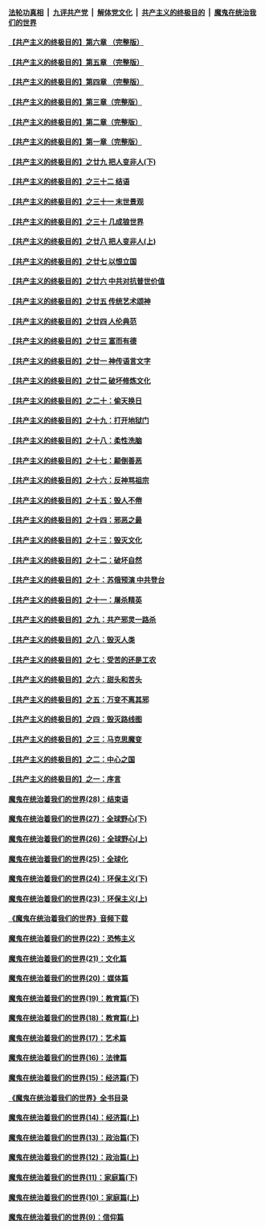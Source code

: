 ####  [法轮功真相](../../../../basic/blob/master/README.md?t=10311026) &nbsp;|&nbsp; [九评共产党](../../../../9ping.md/blob/master/README.md?t=10311026) &nbsp;|&nbsp; [解体党文化](../../../../jtdwh.md/blob/master/README.md?t=10311026)  &nbsp;|&nbsp; [共产主义的终极目的](../../../../gczydzjmd.md/blob/master/README.md?t=10311026) &nbsp;|&nbsp; [魔鬼在统治我们的世界](../../../../mgztzwmdsj.md/blob/master/README.md?t=10311026) 

#### [【共产主义的终极目的】第六章 （完整版）](../pages/nsc422/n11428913.md?t=10311026) 

#### [【共产主义的终极目的】第五章 （完整版）](../pages/nsc422/n11428912.md?t=10311026) 

#### [【共产主义的终极目的】第四章 （完整版）](../pages/nsc422/n11428907.md?t=10311026) 

#### [【共产主义的终极目的】第三章（完整版）](../pages/nsc422/n11428848.md?t=10311026) 

#### [【共产主义的终极目的】第二章（完整版）](../pages/nsc422/n11428831.md?t=10311026) 

#### [【共产主义的终极目的】第一章（完整版）](../pages/nsc422/n11417651.md?t=10311026) 

#### [【共产主义的终极目的】之廿九 把人变非人(下)](../pages/nsc422/n11344140.md?t=10311026) 

#### [【共产主义的终极目的】之三十二 结语](../pages/nsc422/n11360535.md?t=10311026) 

#### [【共产主义的终极目的】之三十一 末世景观](../pages/nsc422/n11351129.md?t=10311026) 

#### [【共产主义的终极目的】之三十 几成狼世界](../pages/nsc422/n11348280.md?t=10311026) 

#### [【共产主义的终极目的】之廿八 把人变非人(上)](../pages/nsc422/n11340492.md?t=10311026) 

#### [【共产主义的终极目的】之廿七 以恨立国](../pages/nsc422/n11336944.md?t=10311026) 

#### [【共产主义的终极目的】之廿六 中共对抗普世价值](../pages/nsc422/n11324785.md?t=10311026) 

#### [【共产主义的终极目的】之廿五 传统艺术颂神](../pages/nsc422/n11296396.md?t=10311026) 

#### [【共产主义的终极目的】之廿四 人伦典范](../pages/nsc422/n11296397.md?t=10311026) 

#### [【共产主义的终极目的】之廿三 富而有德](../pages/nsc422/n11283598.md?t=10311026) 

#### [【共产主义的终极目的】之廿一 神传语言文字](../pages/nsc422/n11263265.md?t=10311026) 

#### [【共产主义的终极目的】之廿二 破坏修炼文化](../pages/nsc422/n11245728.md?t=10311026) 

#### [【共产主义的终极目的】之二十：偷天换日](../pages/nsc422/n11238846.md?t=10311026) 

#### [【共产主义的终极目的】之十九：打开地狱门](../pages/nsc422/n11206376.md?t=10311026) 

#### [【共产主义的终极目的】之十八：柔性洗脑](../pages/nsc422/n11199994.md?t=10311026) 

#### [【共产主义的终极目的】之十七：颠倒善恶](../pages/nsc422/n11179782.md?t=10311026) 

#### [【共产主义的终极目的】之十六：反神骂祖宗](../pages/nsc422/n11166798.md?t=10311026) 

#### [【共产主义的终极目的】之十五：毁人不倦](../pages/nsc422/n11166792.md?t=10311026) 

#### [【共产主义的终极目的】之十四：邪恶之最](../pages/nsc422/n11150249.md?t=10311026) 

#### [【共产主义的终极目的】之十三：毁灭文化](../pages/nsc422/n11135227.md?t=10311026) 

#### [【共产主义的终极目的】之十二：破坏自然](../pages/nsc422/n11135214.md?t=10311026) 

#### [【共产主义的终极目的】之十：苏俄预演 中共登台](../pages/nsc422/n11118424.md?t=10311026) 

#### [【共产主义的终极目的】之十一：屠杀精英](../pages/nsc422/n11118442.md?t=10311026) 

#### [【共产主义的终极目的】之九：共产邪灵一路杀](../pages/nsc422/n11114139.md?t=10311026) 

#### [【共产主义的终极目的】之八：毁灭人类](../pages/nsc422/n11108503.md?t=10311026) 

#### [【共产主义的终极目的】之七：受苦的还是工农](../pages/nsc422/n11101809.md?t=10311026) 

#### [【共产主义的终极目的】之六：甜头和苦头](../pages/nsc422/n11096971.md?t=10311026) 

#### [【共产主义的终极目的】之五：万变不离其邪](../pages/nsc422/n11091285.md?t=10311026) 

#### [【共产主义的终极目的】之四：毁灭路线图](../pages/nsc422/n11086284.md?t=10311026) 

#### [【共产主义的终极目的】之三：马克思魔变](../pages/nsc422/n11061941.md?t=10311026) 

#### [【共产主义的终极目的】之二：中心之国](../pages/nsc422/n11047728.md?t=10311026) 

#### [【共产主义的终极目的】之一：序言](../pages/nsc422/n11086077.md?t=10311026) 

#### [魔鬼在统治着我们的世界(28)：结束语](../pages/nsc422/n10936246.md?t=10311026) 

#### [魔鬼在统治着我们的世界(27)：全球野心(下)](../pages/nsc422/n10928319.md?t=10311026) 

#### [魔鬼在统治着我们的世界(26)：全球野心(上)](../pages/nsc422/n10900318.md?t=10311026) 

#### [魔鬼在统治着我们的世界(25)：全球化](../pages/nsc422/n10788205.md?t=10311026) 

#### [魔鬼在统治着我们的世界(24)：环保主义(下)](../pages/nsc422/n10695307.md?t=10311026) 

#### [魔鬼在统治着我们的世界(23)：环保主义(上)](../pages/nsc422/n10688613.md?t=10311026) 

#### [《魔鬼在统治着我们的世界》音频下载](../pages/nsc422/n10635553.md?t=10311026) 

#### [魔鬼在统治着我们的世界(22)：恐怖主义](../pages/nsc422/n10614727.md?t=10311026) 

#### [魔鬼在统治着我们的世界(21)：文化篇](../pages/nsc422/n10597706.md?t=10311026) 

#### [魔鬼在统治着我们的世界(20)：媒体篇](../pages/nsc422/n10586579.md?t=10311026) 

#### [魔鬼在统治着我们的世界(19)：教育篇(下)](../pages/nsc422/n10564808.md?t=10311026) 

#### [魔鬼在统治着我们的世界(18)：教育篇(上)](../pages/nsc422/n10526970.md?t=10311026) 

#### [魔鬼在统治着我们的世界(17)：艺术篇](../pages/nsc422/n10499093.md?t=10311026) 

#### [魔鬼在统治着我们的世界(16)：法律篇](../pages/nsc422/n10485969.md?t=10311026) 

#### [魔鬼在统治着我们的世界(15)：经济篇(下)](../pages/nsc422/n10469975.md?t=10311026) 

#### [《魔鬼在统治着我们的世界》全书目录](../pages/nsc422/n10464261.md?t=10311026) 

#### [魔鬼在统治着我们的世界(14)：经济篇(上)](../pages/nsc422/n10457370.md?t=10311026) 

#### [魔鬼在统治着我们的世界(13)：政治篇(下)](../pages/nsc422/n10448270.md?t=10311026) 

#### [魔鬼在统治着我们的世界(12)：政治篇(上)](../pages/nsc422/n10444576.md?t=10311026) 

#### [魔鬼在统治着我们的世界(11)：家庭篇(下)](../pages/nsc422/n10440961.md?t=10311026) 

#### [魔鬼在统治着我们的世界(10)：家庭篇(上)](../pages/nsc422/n10435448.md?t=10311026) 

#### [魔鬼在统治着我们的世界(9)：信仰篇](../pages/nsc422/n10432159.md?t=10311026) 

